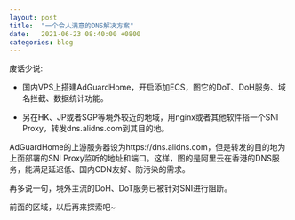 ```yaml
---
layout: post
title:  "一个令人满意的DNS解决方案"
date:   2021-06-23 08:40:00 +0800
categories: blog
---
```


废话少说:

- 国内VPS上搭建AdGuardHome，开启添加ECS，图它的DoT、DoH服务、域名拦截、数据统计功能。

- 另在HK、JP或者SGP等境外较近的地域，用nginx或者其他软件搭一个SNI Proxy，转发dns.alidns.com到其目的地。

AdGuardHome的上游服务器设为https://dns.alidns.com，但是转发的目的地为上面部署的SNI Proxy监听的地址和端口。这样，图的是阿里云在香港的DNS服务，能满足延迟低、国内CDN友好、防污染的需求。

再多说一句，境外主流的DoH、DoT服务已被针对SNI进行阻断。

前面的区域，以后再来探索吧~